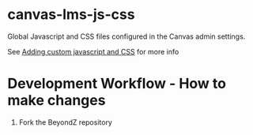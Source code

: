 # canvas-lms-js-css
Global Javascript and CSS files configured in the Canvas admin settings.

See [Adding custom javascript and CSS](https://guides.instructure.com/m/4214/l/41896-how-do-i-add-custom-javascript-and-css-files-to-my-account) for more info

# Development Workflow - How to make changes
1. Fork the BeyondZ repository
